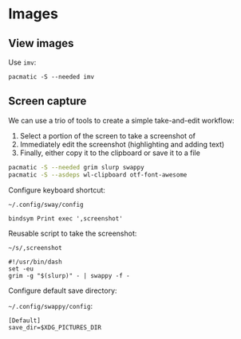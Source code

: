 # Images

## View images

Use `imv`:

`pacmatic -S --needed imv`

## Screen capture

We can use a trio of tools to create a simple take-and-edit workflow:

1. Select a portion of the screen to take a screenshot of
2. Immediately edit the screenshot (highlighting and adding text)
3. Finally, either copy it to the clipboard or save it to a file

```sh
pacmatic -S --needed grim slurp swappy
pacmatic -S --asdeps wl-clipboard otf-font-awesome
```

Configure keyboard shortcut:

`~/.config/sway/config`

```
bindsym Print exec ',screenshot'
```

Reusable script to take the screenshot:

`~/s/,screenshot`

```
#!/usr/bin/dash
set -eu
grim -g "$(slurp)" - | swappy -f -
```

Configure default save directory:

`~/.config/swappy/config`:

```
[Default]
save_dir=$XDG_PICTURES_DIR
```
